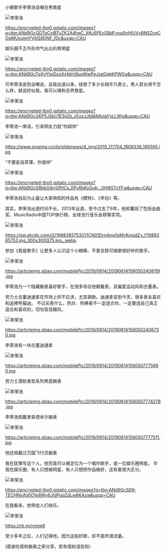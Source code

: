 小眼歌手李荣浩自嘲丑男救星

![李荣浩](https://github.com/ywangnccu/ywang/blob/main/images/RONGHAOLI.jpg)

https://encrypted-tbn0.gstatic.com/images?q=tbn:ANd9GcQDTqCxiBTyZK2A4hqC_XKu5PExGBdFvoaSnHIUVyBN5ZnqCOqMUoutmYVjtIS8DNF_f0c&usqp=CAU

娱乐圈不乏外形帅气出众的男明星


![李荣浩](https://github.com/ywangnccu/ywang/blob/main/images/RONGHAOLI1.jpg)

https://encrypted-tbn0.gstatic.com/images?q=tbn:ANd9GcTgXyYlsjDzgXxfdrlrBuoWwPeJzeDdeKPWGg&usqp=CAU

可李荣浩哀怨自嘲说，自我出道以来，拯救了多少长相平凡男士，男人若长得不怎么样，就说好似我，我可以堪称丑界救星。

![李荣浩](https://github.com/ywangnccu/ywang/blob/main/images/RONGHAOLI3.jpg)

https://encrypted-tbn0.gstatic.com/images?q=tbn:ANd9GcSKP5JSkU1E5ij2b_zEozJJbMA8xIaYyLLWjg&usqp=CAU

李荣浩一席话，引来网友力挺“你超帅”

![李荣浩](https://github.com/ywangnccu/ywang/blob/main/images/RONGHAOLI5.jpg)

https://www.sinaimg.cn/dy/slidenews/4_img/2015_17/704_1608339_185595.jpg

“不要妄自菲薄，你很帅”

![李荣浩](https://github.com/ywangnccu/ywang/blob/main/images/RONGHAOLI6.jpg)

https://encrypted-tbn0.gstatic.com/images?q=tbn:ANd9GcSRbb04rrGfHCs_0Pv6bKvDub-_0Hl85TcYFw&usqp=CAU

李荣浩目前为止最让大家熟知的作品有《模特》、《李白》等。

其实，李荣浩出道时间不长，2013年出道，至今过去了6年，他却囊括了包括金曲奖、MusicRadio中国TOP排行榜、全球流行音乐金榜等奖项。

![李荣浩](https://github.com/ywangnccu/ywang/blob/main/images/RONGHAOLI9.jpg)

https://gw.alicdn.com/i2/1988385753/O1CN01Drn4mp1sMvKojgdZy_!!1988385753.jpg_300x300Q75.jpg_.webp

参加《我是歌手》让更多人认识这个小眼睛、不善言辞可唱歌很好听的歌手。

![李荣浩](https://github.com/ywangnccu/ywang/blob/main/images/RONGHAOLI13.jpg)

https://articleimg.xbiao.com/mobilePic/2019/0614/201906141560502408119.jpg

李荣浩为一个隐藏腕表喜好歌手，在很多场合他都戴表，且偏爱运动风和古董表。

劳力士古董迪通拿在市场上供不应求，尤其钢款。迪通拿变到今天，很多表友喜欢和追捧熊猫迪。
不过买表什么，热炒、热捧表不一定适合你，一定要选自己真正适合和喜欢的，切勿盲目跟风。

![李荣浩](https://github.com/ywangnccu/ywang/blob/main/images/RONGHAOLI15.jpg)

https://articleimg.xbiao.com/mobilePic/2019/0614/201906141560502406730.jpg

李荣浩有一块古董迪通拿 

![李荣浩](https://github.com/ywangnccu/ywang/blob/main/images/RONGHAOLI16.jpg)

https://articleimg.xbiao.com/mobilePic/2019/0614/201906141560507775690.jpg

劳力士潜航者型系列黑盘腕表

![李荣浩](https://github.com/ywangnccu/ywang/blob/main/images/RONGHAOLI19.jpg)

https://articleimg.xbiao.com/mobilePic/2019/0614/201906141560507774278.jpg

李荣浩佩戴里查德米尔腕表

![李荣浩](https://github.com/ywangnccu/ywang/blob/main/images/RONGHAOLI20.jpg)

https://articleimg.xbiao.com/mobilePic/2019/0614/201906141560507777511.jpg

他还佩戴过万国飞行员腕表 

我在犹豫写这个人，他究竟可以被定位为一个唱作歌手，或一位娱乐圈明星。
毕竟在娱乐圈，有人只想做明星，有人只想把作品做好，这有着很大区分。

![李荣浩](https://github.com/ywangnccu/ywang/blob/main/images/RONGHAOLI25.jpg)

https://encrypted-tbn0.gstatic.com/images?q=tbn:ANd9GcS09-TECHNiofg0O1e8Wy6JIdPgqZdLw8KAzw&usqp=CAU

在我看来，他带给人们快乐。

![李荣浩](https://github.com/ywangnccu/ywang/blob/main/images/RONGHAOLI30.jpg)

https://rb.gy/rnme6

至少多年之后，人们记得他，因为这些好歌，却不是所谓流量。

(感谢优周和腕表之家分享，若有侵权请告知）
